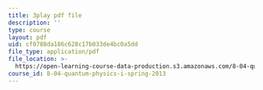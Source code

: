 ```yaml
---
title: 3play pdf file
description: ''
type: course
layout: pdf
uid: cf0788da186c628c17b033de4bc0a5dd
file_type: application/pdf
file_location: >-
  https://open-learning-course-data-production.s3.amazonaws.com/8-04-quantum-physics-i-spring-2013/cf0788da186c628c17b033de4bc0a5dd_TWpyhsPAK14.pdf
course_id: 8-04-quantum-physics-i-spring-2013
---
```

